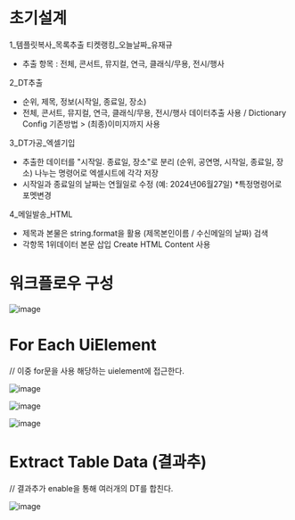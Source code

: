 
# 초기설계

1_템플릿복사_목록추출
티켓랭킹_오늘날짜_유재규
- 추출 항목 : 전체, 콘서트, 뮤지컬, 연극, 클래식/무용, 전시/행사

2_DT추출 
- 순위, 제목, 정보(시작일, 종료일, 장소)
- 전체, 콘서트, 뮤지컬, 연극, 클래식/무용, 전시/행사
	데이터추출 사용 / Dictionary Config
	기존방법 > (최종)이미지까지 사용 

3_DT가공_엑셀기입
- 추출한 데이터를 "시작일. 종료일, 장소"로 분리 (순위, 공연명, 시작일, 종료일, 장소)
	나누는 명령어로 엑셀시트에 각각 저장 
- 시작일과 종료일의 날짜는 연월일로 수정 (예: 2024년06월27일) 
	*특정명령어로 포멧변경 
 
4_메일발송_HTML
- 제목과 본물은 string.format을 활용 (제목본인이름 / 수신메일의 날짜)
	검색
- 각항목 1위데이터 본문 삽입 
	Create HTML Content 사용

# 워크플로우 구성

![image](https://github.com/jaegyuyoo/automation/assets/57005741/a53cc04e-2817-45e4-9421-949537a335be)

# For Each UiElement

// 이중 for문을 사용 해당하는 uielement에 접근한다.

![image](https://github.com/jaegyuyoo/automation/assets/57005741/8aaba23d-1156-49c3-96e8-ba191c6fb229)

![image](https://github.com/jaegyuyoo/automation/assets/57005741/35788630-3a3e-45ba-adb9-577d20773bc3)


![image](https://github.com/jaegyuyoo/automation/assets/57005741/294f2a3f-1403-4ba8-b229-8996248047a8)
# Extract Table Data (결과추)

// 결과추가 enable을 통해 여러개의 DT를 합친다.

![image](https://github.com/jaegyuyoo/automation/assets/57005741/f5aa2ecc-3a85-44d1-9c0c-aa86a6c95bd6)